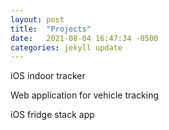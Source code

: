 ```yaml
---
layout: post
title:  "Projects"
date:   2021-08-04 16:47:34 -0500
categories: jekyll update
---
```


iOS indoor tracker

Web application for vehicle tracking

iOS fridge stack app
